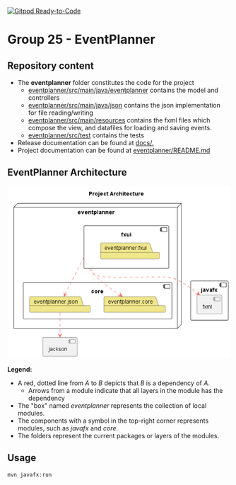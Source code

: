 [![Gitpod Ready-to-Code](https://img.shields.io/badge/Gitpod-Ready--to--Code-blue?logo=gitpod)](https://gitpod.stud.ntnu.no/#gitlab.stud.idi.ntnu.no/it1901/groups-2022/gr2225/gr2225) 

# Group 25 - EventPlanner

## Repository content
- The **eventplanner** folder constitutes the code for the project
    - [eventplanner/src/main/java/eventplanner](eventplanner/src/main/java/eventplanner/) contains the model and controllers
    - [eventplanner/src/main/java/json](eventplanner/src/main/java/json/) contains the json implementation for file reading/writing
    - [eventplanner/src/main/resources](eventplanner/src/main/resources/) contains the fxml files which compose the view, and datafiles for loading and saving events.
    - [eventplanner/src/test](eventplanner/src/test/) contains the tests
- Release documentation can be found at [docs/.](docs/)
- Project documentation can be found at [eventplanner/README.md](eventplanner/README.md)

## EventPlanner Architecture
![Architecture diagram](docs/diagrams/architecture.png)

**Legend:**
 - A red, dotted line from *A* to *B* depicts that *B* is a dependency of *A*.
    - Arrows from a module indicate that all layers in the module has the dependency
 - The "box" named *eventplanner* represents the collection of local modules.
 - The components with a symbol in the top-right corner represents modules, such as *javafx* and *core*.
 - The folders represent the current packages or layers of the modules.


## Usage

 ```
mvn javafx:run
```

